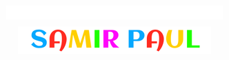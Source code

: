 <p align="center">
  <a href="#"> <img src="welcome.svg"/> </a>
</p>


<p align="center">
  <a href="#"> <img src="samirpaul.svg"/></a>
</p>
